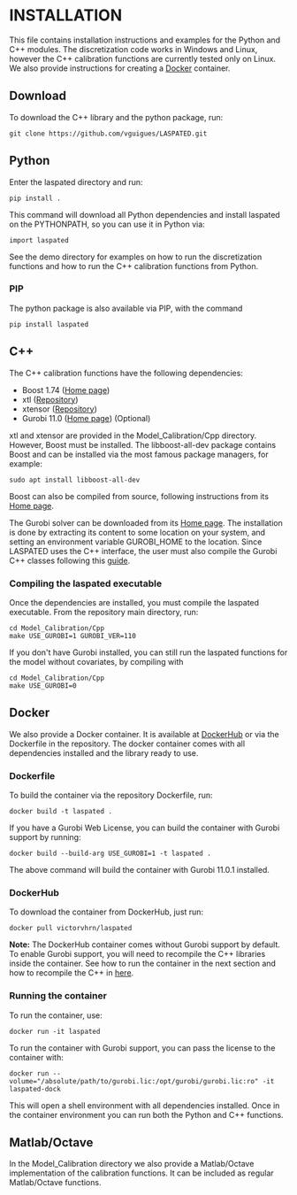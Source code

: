# INSTALLATION

This file contains installation instructions and examples for the Python and C++ modules. The discretization code works in Windows and Linux, however the C++ calibration functions are currently tested only on Linux. We also provide instructions for creating a [Docker](#docker) container.

## Download

To download the C++ library and the python package, run:

    git clone https://github.com/vguigues/LASPATED.git

 
## Python

Enter the laspated directory and run:

    pip install .

This command will download all Python dependencies and install laspated on the PYTHONPATH, so you can use it in Python via:

    import laspated

See the demo directory for examples on how to run the discretization functions and how to run the C++ calibration functions from Python.

### PIP

The python package is also available via PIP, with the command

    pip install laspated





## C++

The C++ calibration functions have the following dependencies:

- Boost 1.74 ([Home page](www.boost.org))
- xtl ([Repository](https://github.com/xtensor-stack/xtl))
- xtensor ([Repository](https://github.com/xtensor-stack/xtensor))
- Gurobi 11.0 ([Home page](www.gurobi.com)) (Optional)

xtl and xtensor are provided in the Model_Calibration/Cpp directory. However, Boost must be installed. The libboost-all-dev package contains Boost and can be installed via the most famous package managers, for example:

    sudo apt install libboost-all-dev

Boost can also be compiled from source, following instructions from its [Home page](https://www.boost.org).

The Gurobi solver can be downloaded from its [Home page](https://www.gurobi.com). The installation is done by extracting its content to some location on your system, and setting an environment variable GUROBI_HOME to the location. Since LASPATED uses the C++ interface, the user must also compile the Gurobi C++ classes following this [guide](https://support.gurobi.com/hc/en-us/articles/360039093112-How-do-I-resolve-undefined-reference-errors-while-linking-Gurobi-in-C).

### Compiling the laspated executable

Once the dependencies are installed, you must compile the laspated executable. From the repository main directory, run:

    cd Model_Calibration/Cpp
    make USE_GUROBI=1 GUROBI_VER=110

If you don't have Gurobi installed, you can still run the laspated functions for the model without covariates, by compiling with

    cd Model_Calibration/Cpp
    make USE_GUROBI=0


## Docker

We also provide a Docker container. It is available at [DockerHub](https://dockerhub.com) or via the Dockerfile in the repository. The docker container comes with all dependencies installed and the library ready to use. 

### Dockerfile

To build the container via the repository Dockerfile, run:

```
docker build -t laspated .
```

If you have a Gurobi Web License, you can build the container with Gurobi support by running:

```
docker build --build-arg USE_GUROBI=1 -t laspated .
```

The above command will build the container with Gurobi 11.0.1 installed.


### DockerHub

To download the container from DockerHub, just run:

```
docker pull victorvhrn/laspated
```

**Note:** The DockerHub container comes without Gurobi support by default. To enable Gurobi support, you will need to recompile the C++ libraries inside the container. See how to run the container in the next section and how to recompile the C++ in [here](##C++).



### Running the container

To run the container, use:
```
docker run -it laspated
```

To run the container with Gurobi support, you can pass the license to the container with:
```
docker run --volume="/absolute/path/to/gurobi.lic:/opt/gurobi/gurobi.lic:ro" -it laspated-dock
```

This will open a shell environment with all dependencies installed. Once in the container environment you can run both the Python and C++ functions.

## Matlab/Octave

In the Model_Calibration directory we also provide a Matlab/Octave implementation of the calibration functions. It can be included as regular Matlab/Octave functions.





